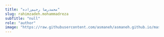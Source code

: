 ```yaml
--- 
title: "محمدرضا رحیم‌زاده" 
slug: rahimzadeh.mohammadreza 
subTitle: "null" 
role: "author" 
image: "https://raw.githubusercontent.com/asmaneh/asmaneh.github.io/master/assets/img/authors/rahimzadeh.mohammadreza.jpg" 
--- 
```

